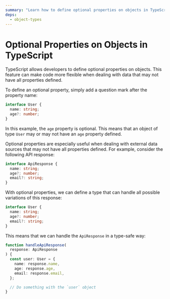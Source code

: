 ```yaml
---
summary: "Learn how to define optional properties on objects in TypeScript to make code more flexible when dealing with data that may not have all properties defined."
deps:
  - object-types
---
```


# Optional Properties on Objects in TypeScript

TypeScript allows developers to define optional properties on objects. This feature can make code more flexible when dealing with data that may not have all properties defined.

To define an optional property, simply add a question mark after the property name:

```typescript
interface User {
  name: string;
  age?: number;
}
```

In this example, the `age` property is optional. This means that an object of type `User` may or may not have an `age` property defined.

Optional properties are especially useful when dealing with external data sources that may not have all properties defined. For example, consider the following API response:

```typescript
interface ApiResponse {
  name: string;
  age?: number;
  email?: string;
}
```

With optional properties, we can define a type that can handle all possible variations of this response:

```typescript
interface User {
  name: string;
  age?: number;
  email?: string;
}
```

This means that we can handle the `ApiResponse` in a type-safe way:

```typescript
function handleApiResponse(
  response: ApiResponse
) {
  const user: User = {
    name: response.name,
    age: response.age,
    email: response.email,
  };

  // Do something with the `user` object
}
```
